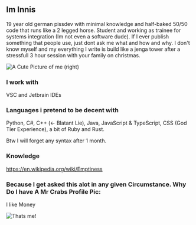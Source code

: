 ## Im Innis

19 year old german pissdev with minimal knowledge and half-baked 50/50 code that runs like a 2 legged horse.
Student and working as trainee for systems integration (Im not even a software dude). 
If I ever publish something that people use, just dont ask me what and how and why. I don't know myself and my everything I write is build like a jenga tower after a stressfull 3 hour session with your family on christmas.

![A Cute Picture of me (right)](https://media1.tenor.com/m/3nA3bRItJkgAAAAC/spongebob-spongegar.gif)

### I work with

VSC and Jetbrain IDEs

### Languages i pretend to be decent with

Python, C#, C++ (<- Blatant Lie), Java, JavaScript & TypeScript, CSS (God Tier Experience), a bit of Ruby and Rust.

Btw I will forget any syntax after 1 month.

### Knowledge

https://en.wikipedia.org/wiki/Emptiness

### Because I get asked this alot in any given Circumstance. Why Do I have A Mr Crabs Profile Pic:

I like Money

![Thats me!](https://media1.tenor.com/m/1GCPEjwKMHMAAAAC/money-mr-crabs.gif)
